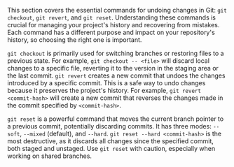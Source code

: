This section covers the essential commands for undoing changes in Git: `git checkout`, `git revert`, and `git reset`. Understanding these commands is crucial for managing your project's history and recovering from mistakes. Each command has a different purpose and impact on your repository's history, so choosing the right one is important.

`git checkout` is primarily used for switching branches or restoring files to a previous state. For example, `git checkout -- <file>` will discard local changes to a specific file, reverting it to the version in the staging area or the last commit. `git revert` creates a new commit that undoes the changes introduced by a specific commit. This is a safe way to undo changes because it preserves the project's history. For example, `git revert <commit-hash>` will create a new commit that reverses the changes made in the commit specified by `<commit-hash>`.

`git reset` is a powerful command that moves the current branch pointer to a previous commit, potentially discarding commits. It has three modes: `--soft`, `--mixed` (default), and `--hard`. `git reset --hard <commit-hash>` is the most destructive, as it discards all changes since the specified commit, both staged and unstaged. Use `git reset` with caution, especially when working on shared branches.